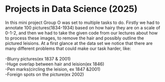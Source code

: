 # Projects in Data Science (2025)

In this mini project Group O was set to multiple tasks to do. Firstly we had to annotate 100 pictures(1834-1934) based on how hairy they are on a scale of 0-1-2,
and then we had to take the given code from our lectures about how to process these images, to remove the hair and possibly outline the pictured leisions.
At a first glance at the data set we notice that there are many different problems that could make our task harder, like:<br>
<br>
-Blurry pictures(ex 1837 & 2001)<br>
-Huge overlap between hair and leision(ex 1846)<br>
-Pen marks(circling the leision, ex 1847 &2001)<br>
-Foreign spots on the picture(ex 2002)<br>